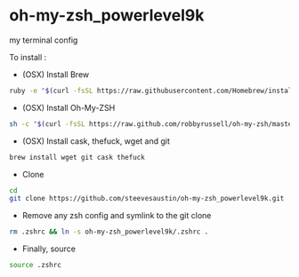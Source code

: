 # oh-my-zsh_powerlevel9k
my terminal config

To install :

* (OSX) Install Brew
```bash
ruby -e "$(curl -fsSL https://raw.githubusercontent.com/Homebrew/install/master/install)"
```
* (OSX) Install Oh-My-ZSH
```bash
sh -c "$(curl -fsSL https://raw.github.com/robbyrussell/oh-my-zsh/master/tools/install.sh)"
```
* (OSX) Install cask, thefuck, wget and git
```bash
brew install wget git cask thefuck
```
* Clone
```bash
cd
git clone https://github.com/steevesaustin/oh-my-zsh_powerlevel9k.git
```
* Remove any zsh config and symlink to the git clone
```bash
rm .zshrc && ln -s oh-my-zsh_powerlevel9k/.zshrc .
```
* Finally, source
```bash
source .zshrc
```
